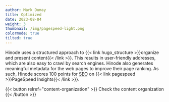 ```yaml
---
author: Mark Dumay
title: Optimized
date: 2023-08-04
weight: 3
thumbnail: /img/pagespeed-light.png
colormode: true
tilted: true
---
```


Hinode uses a structured approach to {{< link hugo_structure >}}organize and present content{{< /link >}}. This results in user-friendly addresses, which are also easy to crawl by search engines. Hinode also generates meaningful metadata for the web pages to improve their page ranking. As such, Hinode scores 100 points for <abbr title="Search Engine Optimization">SEO</abbr> on {{< link pagespeed >}}PageSpeed Insights{{< /link >}}.

{{< button relref="content-organization" >}}
    Check the content organization
{{< /button >}}
